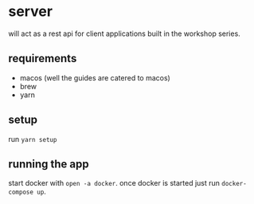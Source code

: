 # server
will act as a rest api for client applications built in the workshop series.

## requirements
- macos (well the guides are catered to macos)
- brew
- yarn

## setup
run `yarn setup`

## running the app
start docker with `open -a docker`. once docker is started just run `docker-compose up`.
